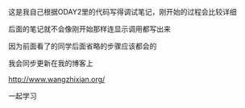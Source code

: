 这是我自己根据ODAY2里的代码写得调试笔记，刚开始的过程会比较详细

后面的笔记就不会像刚开始那样连显示调用都写出来 

因为前面看了的同学后面省略的步骤应该都会的

我会同步更新在我的博客上

http://www.wangzhixian.org/

一起学习
